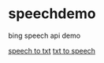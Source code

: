 # speechdemo
bing speech api demo

[speech to txt](https://youngspring1.github.io/speechdemo/speech2txt.html)
[txt to speech](https://youngspring1.github.io/speechdemo/txt2speech.html)
